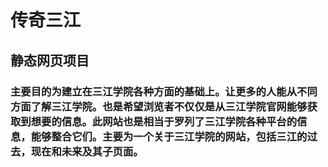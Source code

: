 # 传奇三江
## 静态网页项目
### 主要目的为建立在三江学院各种方面的基础上。让更多的人能从不同方面了解三江学院。也是希望浏览者不仅仅是从三江学院官网能够获取到想要的信息。此网站也是相当于罗列了三江学院各种平台的信息，能够整合它们。主要为一个关于三江学院的网站，包括三江的过去，现在和未来及其子页面。
